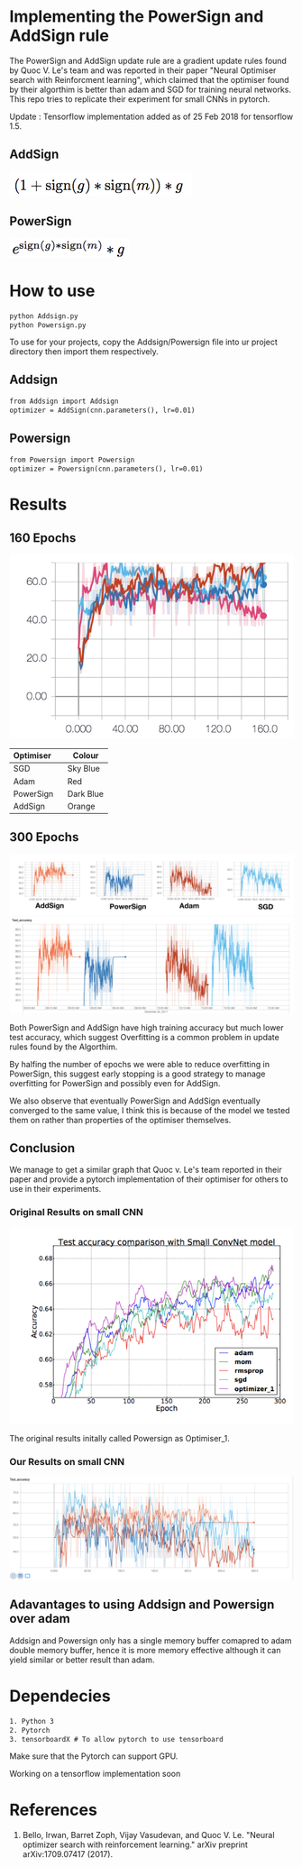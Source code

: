 # Implementing the PowerSign and AddSign rule
The PowerSign and AddSign update rule are a gradient 
update rules found by Quoc V. Le's team and was 
reported in their paper "Neural Optimiser search with Reinforcment learning", which claimed that the optimiser found by their algorthim is better than adam and SGD for training neural networks. This repo tries to replicate their experiment for small CNNs in pytorch. 

Update : Tensorflow implementation added as of 25 Feb 2018 for tensorflow 1.5.

## AddSign 
![alt text](https://github.com/Neoanarika/Implementing-the-PowerSign-and-AddSign-rule/blob/master/img/addsign.png)

## PowerSign 
![alt text](https://github.com/Neoanarika/Implementing-the-PowerSign-and-AddSign-rule/blob/master/img/powersign.png)

# How to use 
```
python Addsign.py 
python Powersign.py
```
To use for your projects, copy the Addsign/Powersign file into ur project directory then import them respectively. 

## Addsign
```
from Addsign import Addsign
optimizer = AddSign(cnn.parameters(), lr=0.01)
```

## Powersign
```
from Powersign import Powersign
optimizer = Powersign(cnn.parameters(), lr=0.01)
```

# Results 

## 160 Epochs 
![alt text](https://github.com/Neoanarika/Implementing-the-PowerSign-and-AddSign-rule/blob/master/img/160%20epochs.png)


| Optimiser     | Colour        |
| ------------- | ------------- |
| SGD           | Sky Blue      |
| Adam          | Red           |
| PowerSign     | Dark Blue     |
| AddSign       | Orange        |

## 300 Epochs
![alt text](https://github.com/Neoanarika/Implementing-the-PowerSign-and-AddSign-rule/blob/master/img/300%20epochs.png)
![alt text](https://github.com/Neoanarika/Implementing-the-PowerSign-and-AddSign-rule/blob/master/img/300%20epcohs%20time.png)

Both PowerSign and AddSign have high training accuracy but much lower test accuracy, which suggest Overfitting is a common problem in update rules found by the Algorthim. 

By halfing the number of epochs we were able to reduce overfitting in PowerSign, this suggest early stopping is a good strategy to manage overfitting for PowerSign and possibly even for AddSign. 

We also observe that eventually PowerSign and AddSign eventually converged to the same value, I think this is because of the model we tested them on rather than properties of the optimiser themselves. 

## Conclusion 

We manage to get a similar graph that Quoc v. Le's team reported in their paper and provide a pytorch implementation of their optimiser for others to use in their experiments. 

### Original Results on small CNN
![alt text](https://github.com/Neoanarika/Implementing-the-PowerSign-and-AddSign-rule/blob/master/img/original.png)

The original results initally called Powersign as Optimiser_1. 

### Our Results on small CNN
![alt text](https://github.com/Neoanarika/Implementing-the-PowerSign-and-AddSign-rule/blob/master/img/300%20epcohs%20all.png)

## Adavantages to using Addsign and Powersign over adam

Addsign and Powersign only has a single memory buffer comapred to adam double memory buffer, hence it is more memory effective although it can yield similar or better result than adam. 

# Dependecies 
```
1. Python 3
2. Pytorch 
3. tensorboardX # To allow pytorch to use tensorboard
```

Make sure that the Pytorch can support GPU. 

Working on a tensorflow implementation soon

# References 
1. Bello, Irwan, Barret Zoph, Vijay Vasudevan, and Quoc V. Le. "Neural optimizer search with reinforcement learning." arXiv preprint arXiv:1709.07417 (2017).
